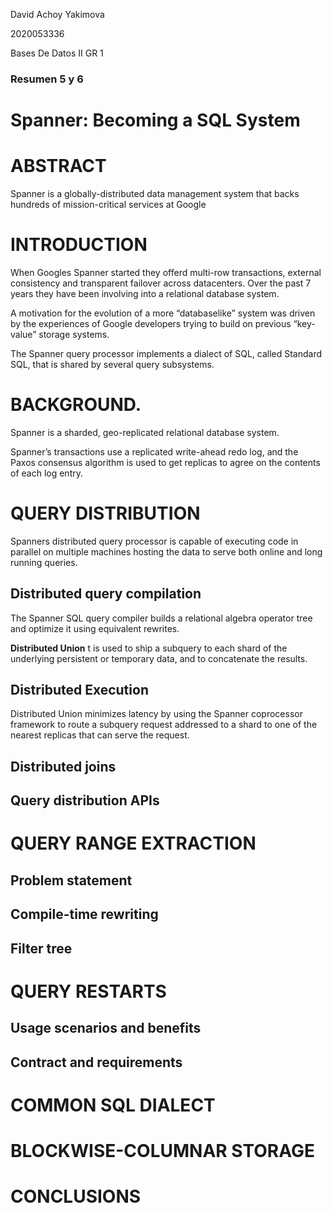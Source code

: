 David Achoy Yakimova 

2020053336 

Bases De Datos II GR 1

### Resumen 5 y 6

# Spanner: Becoming a SQL System

# ABSTRACT
Spanner is a globally-distributed data management system that backs hundreds of mission-critical services at Google

# INTRODUCTION

When Googles Spanner started they offerd multi-row transactions, external consistency and transparent failover across datacenters. Over the past 7 years they have been involving into a relational database system.
 
 
 A  motivation for the evolution of a more “databaselike” system was driven by the experiences of Google developers trying to build on previous “key-value” storage systems. 

The Spanner query processor implements a dialect of SQL, called Standard SQL, that is shared by several query subsystems. 


# BACKGROUND.

Spanner is a sharded, geo-replicated relational database system.

Spanner’s transactions use a replicated write-ahead redo log, and the Paxos consensus algorithm is used to get replicas to agree on the contents of each log entry.

# QUERY DISTRIBUTION

Spanners distributed query processor is capable of executing code in parallel on multiple machines hosting the data to serve both online and long running queries.

## Distributed query compilation
The Spanner SQL query compiler builds a relational algebra operator tree and optimize it using equivalent rewrites.


**Distributed Union** t is used to ship a subquery to each shard of the underlying persistent or temporary data, and to concatenate the results.

##  Distributed Execution

Distributed Union minimizes latency by using the Spanner coprocessor framework to route a subquery request addressed to a shard to one of the nearest replicas that can serve the request.   

## Distributed joins

## Query distribution APIs

# QUERY RANGE EXTRACTION

## Problem statement

## Compile-time rewriting

## Filter tree

# QUERY RESTARTS

## Usage scenarios and benefits

## Contract and requirements

#  COMMON SQL DIALECT

# BLOCKWISE-COLUMNAR STORAGE

# CONCLUSIONS 















